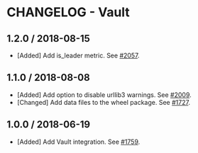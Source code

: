 # CHANGELOG - Vault

## 1.2.0 / 2018-08-15

* [Added] Add is_leader metric. See [#2057](https://github.com/DataDog/integrations-core/pull/2057).

## 1.1.0 / 2018-08-08

* [Added] Add option to disable urllib3 warnings. See [#2009](https://github.com/DataDog/integrations-core/pull/2009).
* [Changed] Add data files to the wheel package. See [#1727](https://github.com/DataDog/integrations-core/pull/1727).

## 1.0.0 / 2018-06-19

* [Added] Add Vault integration. See [#1759](https://github.com/DataDog/integrations-core/pull/1759).
